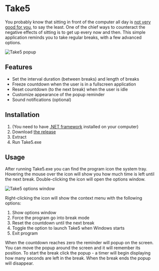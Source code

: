 Take5
=====

You probably know that sitting in front of the computer all day is [not very good for you](http://lifehacker.com/5879536/how-sitting-all-day-is-damaging-your-body-and-how-you-can-counteract-it), to say the least. One of the chief ways to counteract the negative effects of sitting is to get up every now and then. This simple application reminds you to take regular breaks, with a few advanced options.

![Take5 popup](http://i.imgur.com/AbGotbr.png)


Features
---------

* Set the interval duration (between breaks) and length of breaks
* Freeze countdown when the user is in a fullscreen application   
* Reset countdown (to the next break) when the user is idle
* Customize appearance of the popup reminder
* Sound notifications (optional)


Installation
--------------

1. (You need to have [.NET framework](http://www.microsoft.com/en-us/download/details.aspx?id=30653) installed on your computer)
2. Download [the release](https://github.com/Winterstark/Take5/releases)
3. Extract
4. Run Take5.exe


Usage
-------

After running Take5.exe you can find the program icon the system tray. Hovering the mouse over the icon will show you how much time is left until the next break. Double-clicking the icon will open the options window.

![Take5 options window](http://i.imgur.com/YBMCECj.png)

Right-clicking the icon will show the context menu with the following options:

1. Show options window
2. Force the program go into break mode
3. Reset the countdown until the next break
4. Toggle the option to launch Take5 when Windows starts
5. Exit program

When the countdown reaches zero the reminder will popup on the screen. You can move the popup around the screen and it will remember its position. To start the break click the popup - a timer will begin displaying how many seconds are left in the break. When the break ends the popup will disappear.
